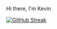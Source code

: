 Hi there, I'm Kevin  

[![GitHub Streak](https://streak-stats.demolab.com/?user=DenverCoder1)](https://git.io/streak-stats)


